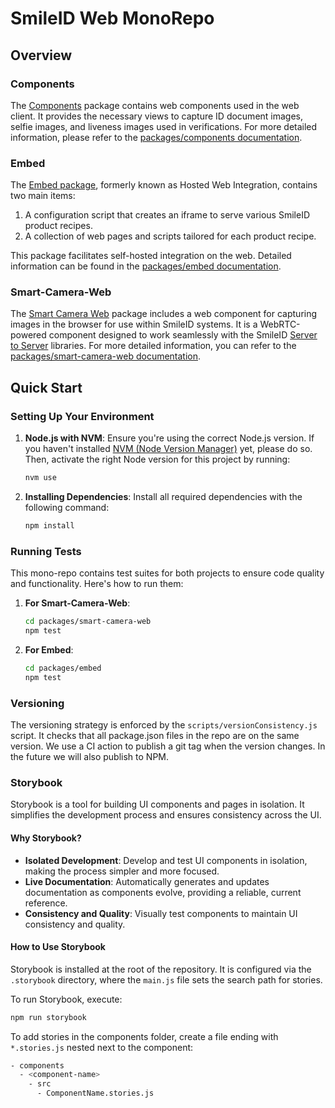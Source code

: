 # SmileID Web MonoRepo

## Overview

### Components

The [Components](packages/components) package contains web components used in the web client. It provides the necessary views to capture ID document images, selfie images, and liveness images used in verifications. For more detailed information, please refer to the [packages/components documentation](./packages/components/README.md).

### Embed

The [Embed package](packages/embed), formerly known as Hosted Web Integration, contains two main items:

1. A configuration script that creates an iframe to serve various SmileID product recipes.
2. A collection of web pages and scripts tailored for each product recipe.

This package facilitates self-hosted integration on the web. Detailed information can be found in the [packages/embed documentation](./packages/embed/README.md).

### Smart-Camera-Web

The [Smart Camera Web](packages/smart-camera-web) package includes a web component for capturing images in the browser for use within SmileID systems. It is a WebRTC-powered component designed to work seamlessly with the SmileID [Server to Server](https://docs.smileidentity.com/server-to-server) libraries. For more detailed information, you can refer to the [packages/smart-camera-web documentation](./packages/smart-camera-web/README.md).

## Quick Start

### Setting Up Your Environment

1. **Node.js with NVM**: Ensure you're using the correct Node.js version. If you haven't installed [NVM (Node Version Manager)](https://github.com/nvm-sh/nvm) yet, please do so. Then, activate the right Node version for this project by running:

   ```sh
   nvm use
   ```

2. **Installing Dependencies**: Install all required dependencies with the following command:

   ```sh
   npm install
   ```

### Running Tests

This mono-repo contains test suites for both projects to ensure code quality and functionality. Here's how to run them:

1. **For Smart-Camera-Web**:

   ```sh
   cd packages/smart-camera-web
   npm test
   ```

2. **For Embed**:

   ```sh
   cd packages/embed
   npm test
   ```

### Versioning

The versioning strategy is enforced by the `scripts/versionConsistency.js` script. It checks that all package.json files in the repo are on the same version. We use a CI action to publish a git tag when the version changes. In the future we will also publish to NPM.

### Storybook

Storybook is a tool for building UI components and pages in isolation. It simplifies the development process and ensures consistency across the UI.

#### Why Storybook?

- **Isolated Development**: Develop and test UI components in isolation, making the process simpler and more focused.
- **Live Documentation**: Automatically generates and updates documentation as components evolve, providing a reliable, current reference.
- **Consistency and Quality**: Visually test components to maintain UI consistency and quality.

#### How to Use Storybook

Storybook is installed at the root of the repository. It is configured via the `.storybook` directory, where the `main.js` file sets the search path for stories.

To run Storybook, execute:

```sh
npm run storybook
```

To add stories in the components folder, create a file ending with `*.stories.js` nested next to the component:

```sh
- components
  - <component-name>
    - src
      - ComponentName.stories.js
```

